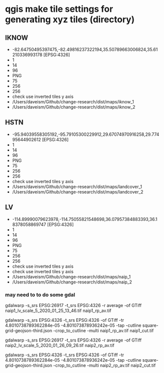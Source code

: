 # qgis make tile settings for generating xyz tiles (directory)

## IKNOW
* -82.64750495397475,-82.49816237322194,35.50789663006824,35.61210336993178 [EPSG:4326]
* 1
* 14
* 96
* PNG
* 75
* 256
* 256
* check use inverted tiles y axis
* /Users/daveism/Github/change-research/dist/maps/iknow_1
* /Users/daveism/Github/change-research/dist/maps/iknow_2

## HSTN
* -95.94039558305192,-95.79105300229912,29.67074970916258,29.77495644902612 [EPSG:4326]
* 1
* 14
* 96
* PNG
* 75
* 256
* 256
* check use inverted tiles y axis
* /Users/daveism/Github/change-research/dist/maps/landcover_1
* /Users/daveism/Github/change-research/dist/maps/landcover_2

## LV
* -114.89990079623978,-114.75055821548698,36.07957384883393,36.18378058869747 [EPSG:4326]
* 1
* 14
* 96
* PNG
* 75
* 256
* 256
* check use inverted tiles y axis
* check use inverted tiles y axis
* /Users/daveism/Github/change-research/dist/maps/naip_1
* /Users/daveism/Github/change-research/dist/maps/naip_2

### may need to to do some gdal
gdalwarp -s_srs EPSG:26917 -t_srs EPSG:4326 -r average -of GTiff naip1_lv_scale_5_2020_01_25_13_46.tif naip1_rp_av.tif



gdalwarp -s_srs EPSG:4326 -t_srs EPSG:4326 -of GTiff -tr 4.8010738789362284e-05 -4.801073878936242e-05 -tap -cutline square-grid-geojson-third.json -crop_to_cutline -multi naip1_rp_av.tif naip1_cut.tif

gdalwarp -s_srs EPSG:26917 -t_srs EPSG:4326 -r average -of GTiff naip2_lv_scale_5_2020_01_26_09_26.tif naip2_rp_av.tif


gdalwarp -s_srs EPSG:4326 -t_srs EPSG:4326 -of GTiff -tr 4.8010738789362284e-05 -4.801073878936242e-05 -tap -cutline square-grid-geojson-third.json -crop_to_cutline -multi naip2_rp_av.tif naip2_cut.tif
